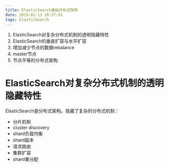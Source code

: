 ```yaml
---
title: ElasticSearch基础分布式架构
date: 2019-01-13 16:37:51
tags: ElasticSearch
---
```


1. ElasticSearch对复杂分布式机制的透明隐藏特性
2. ElasticSearch的垂直扩容与水平扩容
3. 增加减少节点的数据rebalance
4. master节点
5. 节点平等的分布式架构

<!-- more -->

# ElasticSearch对复杂分布式机制的透明隐藏特性

ElasticSearch是分布式架构。隐藏了复杂的分布式机制：

- 分片机制
- cluster discovery
- shard负载均衡
- shard副本
- 请求路由
- 集群扩容
- shard重分配


